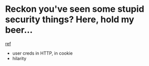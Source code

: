 # Reckon you've seen some stupid security things? Here, hold my beer...
[ref](https://www.troyhunt.com/reckon-youve-seen-some-stupid-security-things-here-hold-my-beer/)

- user creds in HTTP, in cookie
- hilarity